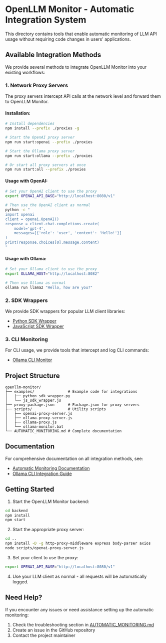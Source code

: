 # OpenLLM Monitor - Automatic Integration System

This directory contains tools that enable automatic monitoring of LLM API usage without requiring code changes in users' applications.

## Available Integration Methods

We provide several methods to integrate OpenLLM Monitor into your existing workflows:

### 1. Network Proxy Servers

The proxy servers intercept API calls at the network level and forward them to OpenLLM Monitor.

#### Installation:

```bash
# Install dependencies
npm install --prefix ./proxies -g

# Start the OpenAI proxy server
npm run start:openai --prefix ./proxies

# Start the Ollama proxy server
npm run start:ollama --prefix ./proxies

# Or start all proxy servers at once
npm run start:all --prefix ./proxies
```

#### Usage with OpenAI:

```bash
# Set your OpenAI client to use the proxy
export OPENAI_API_BASE="http://localhost:8080/v1"

# Then use the OpenAI client as normal
python -c "
import openai
client = openai.OpenAI()
response = client.chat.completions.create(
    model='gpt-4',
    messages=[{'role': 'user', 'content': 'Hello!'}]
)
print(response.choices[0].message.content)
"
```

#### Usage with Ollama:

```bash
# Set your Ollama client to use the proxy
export OLLAMA_HOST="http://localhost:8082"

# Then use Ollama as normal
ollama run llama2 "Hello, how are you?"
```

### 2. SDK Wrappers

We provide SDK wrappers for popular LLM client libraries:

- [Python SDK Wrapper](examples/python_sdk_wrapper.py)
- [JavaScript SDK Wrapper](examples/js_sdk_wrapper.js)

### 3. CLI Monitoring

For CLI usage, we provide tools that intercept and log CLI commands:

- [Ollama CLI Monitor](scripts/ollama-proxy.js)

## Project Structure

```
openllm-monitor/
├── examples/               # Example code for integrations
│   ├── python_sdk_wrapper.py
│   └── js_sdk_wrapper.js
├── proxy-package.json      # Package.json for proxy servers
├── scripts/                # Utility scripts
│   ├── openai-proxy-server.js
│   ├── ollama-proxy-server.js
│   ├── ollama-proxy.js
│   └── ollama-monitor.bat
└── AUTOMATIC_MONITORING.md # Complete documentation
```

## Documentation

For comprehensive documentation on all integration methods, see:

- [Automatic Monitoring Documentation](AUTOMATIC_MONITORING.md)
- [Ollama CLI Integration Guide](OLLAMA_CLI_INTEGRATION.md)

## Getting Started

1. Start the OpenLLM Monitor backend:

```bash
cd backend
npm install
npm start
```

2. Start the appropriate proxy server:

```bash
cd ..
npm install -D -g http-proxy-middleware express body-parser axios
node scripts/openai-proxy-server.js
```

3. Set your client to use the proxy:

```bash
export OPENAI_API_BASE="http://localhost:8080/v1"
```

4. Use your LLM client as normal - all requests will be automatically logged.

## Need Help?

If you encounter any issues or need assistance setting up the automatic monitoring:

1. Check the troubleshooting section in [AUTOMATIC_MONITORING.md](AUTOMATIC_MONITORING.md)
2. Create an issue in the GitHub repository
3. Contact the project maintainer
